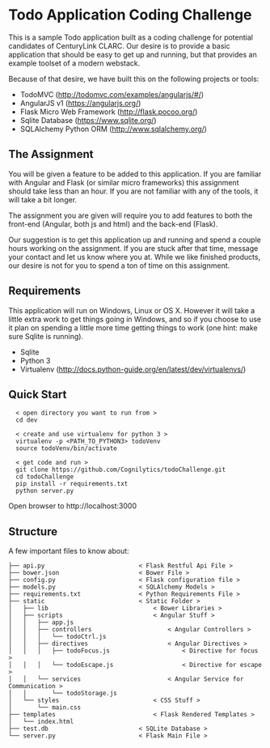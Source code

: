 Todo Application Coding Challenge
=======

This is a sample Todo application built as a coding challenge for potential candidates of CenturyLink CLARC.
Our desire is to provide a basic application that should be easy to get up and running, but that provides an
example toolset of a modern webstack.

Because of that desire, we have built this on the following projects or tools:
* TodoMVC (http://todomvc.com/examples/angularjs/#/)
* AngularJS v1 (https://angularjs.org/)
* Flask Micro Web Framework (http://flask.pocoo.org/)
* Sqlite Database (https://www.sqlite.org/)
* SQLAlchemy Python ORM (http://www.sqlalchemy.org/)

## The Assignment

You will be given a feature to be added to this application.  If you are familiar with Angular and Flask
(or similar micro frameworks) this assignment should take less than an hour.  If you are not familiar with
any of the tools, it will take a bit longer.

The assignment you are given will require you to add features to both the front-end (Angular, both js and html)
and the back-end (Flask).

Our suggestion is to get this application up and running and spend a couple hours working on the assignment.
If you are stuck after that time, message your contact and let us know where you at.  While we like finished
products, our desire is not for you to spend a ton of time on this assignment.

## Requirements

This application will run on Windows, Linux or OS X.  However it will take a little extra work to get things going
in Windows, and so if you choose to use it plan on spending a little more time getting things to work (one hint:
make sure Sqlite is running).

* Sqlite
* Python 3
* Virtualenv (http://docs.python-guide.org/en/latest/dev/virtualenvs/)

## Quick Start
```
  < open directory you want to run from >
  cd dev

  < create and use virtualenv for python 3 >
  virtualenv -p <PATH_TO_PYTHON3> todoVenv
  source todoVenv/bin/activate

  < get code and run >
  git clone https://github.com/Cognilytics/todoChallenge.git
  cd todoChallenge
  pip install -r requirements.txt
  python server.py
```
Open browser to http://localhost:3000

## Structure

A few important files to know about:

```
├── api.py							< Flask Restful Api File >
├── bower.json						< Bower File >
├── config.py						< Flask configuration file >
├── models.py						< SQLAlchemy Models >
├── requirements.txt				< Python Requirements File >
├── static							< Static Folder >
│   ├── lib								< Bower Libraries >
│   ├── scripts							< Angular Stuff >
│   │   ├── app.js
│   │   ├── controllers						< Angular Controllers >
│   │   │   └── todoCtrl.js
│   │   ├── directives						< Angular Directives >
│   │   │   ├── todoFocus.js					< Directive for focus >
│   │   │   └── todoEscape.js					< Directive for escape >
│   │   └── services                        < Angular Service for Communication >
│   │       └── todoStorage.js
│   └── styles							< CSS Stuff >
│       └── main.css
├── templates							< Flask Rendered Templates >
│   └── index.html						
├── test.db							< SQLite Database >
└── server.py						< Flask Main File >
```
